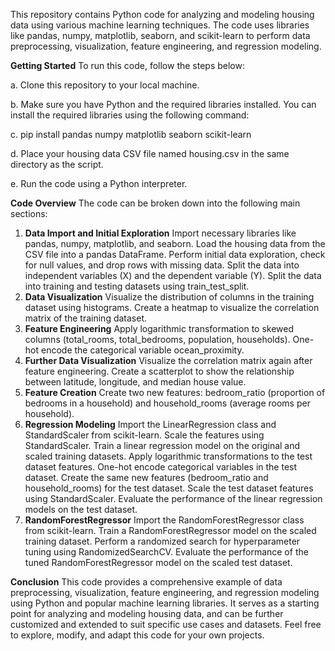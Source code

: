 This repository contains Python code for analyzing and modeling housing data using various machine learning techniques. The code uses libraries like pandas, numpy, matplotlib, seaborn, and scikit-learn to perform data preprocessing, visualization, feature engineering, and regression modeling.

**Getting Started**
To run this code, follow the steps below:

a. Clone this repository to your local machine.

b. Make sure you have Python and the required libraries installed. You can install the required libraries using the following command:

c. pip install pandas numpy matplotlib seaborn scikit-learn

d. Place your housing data CSV file named housing.csv in the same directory as the script.

e. Run the code using a Python interpreter.

**Code Overview**
The code can be broken down into the following main sections:

1. **Data Import and Initial Exploration**
Import necessary libraries like pandas, numpy, matplotlib, and seaborn.
Load the housing data from the CSV file into a pandas DataFrame.
Perform initial data exploration, check for null values, and drop rows with missing data.
Split the data into independent variables (X) and the dependent variable (Y).
Split the data into training and testing datasets using train_test_split.
2. **Data Visualization**
Visualize the distribution of columns in the training dataset using histograms.
Create a heatmap to visualize the correlation matrix of the training dataset.
3. **Feature Engineering**
Apply logarithmic transformation to skewed columns (total_rooms, total_bedrooms, population, households).
One-hot encode the categorical variable ocean_proximity.
4. **Further Data Visualization**
Visualize the correlation matrix again after feature engineering.
Create a scatterplot to show the relationship between latitude, longitude, and median house value.
5. **Feature Creation**
Create two new features: bedroom_ratio (proportion of bedrooms in a household) and household_rooms (average rooms per household).
6. **Regression Modeling**
Import the LinearRegression class and StandardScaler from scikit-learn.
Scale the features using StandardScaler.
Train a linear regression model on the original and scaled training datasets.
Apply logarithmic transformations to the test dataset features.
One-hot encode categorical variables in the test dataset.
Create the same new features (bedroom_ratio and household_rooms) for the test dataset.
Scale the test dataset features using StandardScaler.
Evaluate the performance of the linear regression models on the test dataset.
7. **RandomForestRegressor**
Import the RandomForestRegressor class from scikit-learn.
Train a RandomForestRegressor model on the scaled training dataset.
Perform a randomized search for hyperparameter tuning using RandomizedSearchCV.
Evaluate the performance of the tuned RandomForestRegressor model on the scaled test dataset.

**Conclusion**
This code provides a comprehensive example of data preprocessing, visualization, feature engineering, and regression modeling using Python and popular machine learning libraries. It serves as a starting point for analyzing and modeling housing data, and can be further customized and extended to suit specific use cases and datasets. Feel free to explore, modify, and adapt this code for your own projects.
